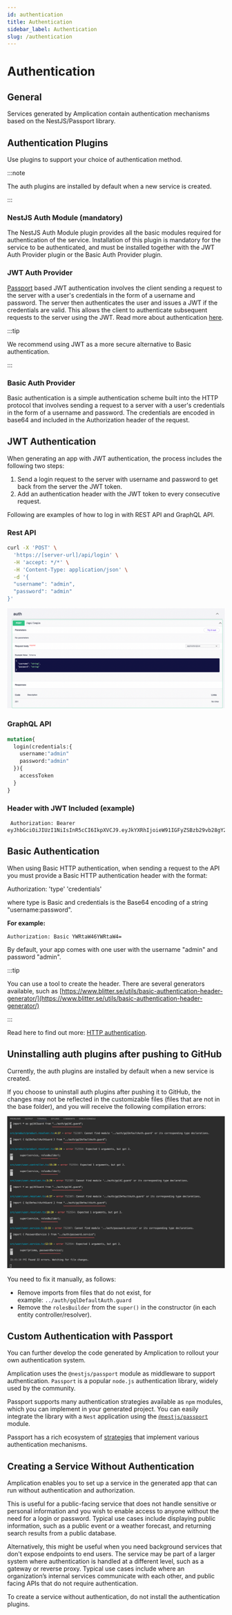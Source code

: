 ```yaml
---
id: authentication
title: Authentication
sidebar_label: Authentication
slug: /authentication
---
```


# Authentication

## General

Services generated by Amplication contain authentication mechanisms based on the NestJS/Passport library.


## Authentication Plugins

Use plugins to support your choice of authentication method.

:::note

The auth plugins are installed by default when a new service is created.

:::




### NestJS Auth Module (mandatory)

The NestJS Auth Module plugin provides all the basic modules required for authentication of the service. Installation of this plugin is mandatory for the service to be authenticated, and must be installed together with the JWT Auth Provider plugin or the Basic Auth Provider plugin.


### JWT Auth Provider

[Passport](http://www.passportjs.org/) based JWT authentication involves the client sending a request to the server with a user's credentials in the form of a username and password. The server then authenticates the user and issues a JWT if the credentials are valid. This allows the client to authenticate subsequent requests to the server using the JWT. Read more about authentication [here](https://docs.nestjs.com/security/authentication).

:::tip

We recommend using JWT as a more secure alternative to Basic authentication.

:::

### Basic Auth Provider

Basic authentication is a simple authentication scheme built into the HTTP protocol that involves sending a request to a server with a user's credentials in the form of a username and password. The credentials are encoded in base64 and included in the Authorization header of the request.

## JWT Authentication


When generating an app with JWT authentication, the process includes the following two steps:

1. Send a login request to the server with username and password to get back from the server the JWT token.
2. Add an authentication header with the JWT token to every consecutive request.

Following are examples of how to log in with REST API and GraphQL API.

### Rest API

```bash
curl -X 'POST' \
  'https://[server-url]/api/login' \
  -H 'accept: */*' \
  -H 'Content-Type: application/json' \
  -d '{
  "username": "admin",
  "password": "admin"
}'
```

![Swagger playground for login endpoint.](./assets/authentication/auth-rest.png)

### GraphQL API

```graphql
mutation{
  login(credentials:{
    username:"admin"
    password:"admin"
  }){
    accessToken
  }
}
```

### Header with JWT Included (example)

<!-- spell-checker: disable -->

```text
 Authorization: Bearer eyJhbGciOiJIUzI1NiIsInR5cCI6IkpXVCJ9.eyJkYXRhIjoieW91IGFyZSBzb29vb28gY29vbCB0aGF0IHlvdSBjaGVjayB0aGF0ISIsIm5hbWUiOiJPZmVrIGdhYmF5IDspIiwiaWF0IjoxNTE2MjM5MDIyfQ.vaYJaP9SUlOU0u4NfFCRm5tmBVDKeCwvN6ByCkqJt8U
```

<!-- spell-checker: enable -->

## Basic Authentication

When using Basic HTTP authentication, when sending a request to the API you must provide a Basic HTTP authentication header with the format:

Authorization: 'type' 'credentials'

where type is Basic and credentials is the Base64 encoding of a string "username:password".

**For example:**

```text
Authorization: Basic YWRtaW46YWRtaW4=
```

By default, your app comes with one user with the username "admin" and password "admin".

:::tip

You can use a tool to create the header. There are several generators available, such as [https://www.blitter.se/utils/basic-authentication-header-generator/](https://www.blitter.se/utils/basic-authentication-header-generator/)

:::

Read here to find out more: [HTTP authentication](https://developer.mozilla.org/en-US/docs/Web/HTTP/Authentication).

## Uninstalling auth plugins after pushing to GitHub

Currently, the auth plugins are installed by default when a new service is created.

If you choose to uninstall auth plugins after pushing it to GitHub, the changes may not be reflected in the customizable files (files that are not in the base folder), and you will receive the following compilation errors:

![](./assets/uninstall-auth-plugins.png)

You need to fix it manually, as follows:

- Remove imports from files that do not exist, for example: `../auth/gqlDefaultAuth.guard`
- Remove the `rolesBuilder` from the `super()` in the constructor (in each entity controller/resolver).


## Custom Authentication with Passport

You can further develop the code generated by Amplication to rollout your own authentication system.  

Amplication uses the `@nestjs/passport` module as middleware to support authentication. `Passport` is a popular `node.js` authentication library, widely used by the community.

Passport supports many authentication strategies available as `npm` modules, which you can implement in your generated project. You can easily integrate the library with a `Nest` application using the [`@nestjs/passport`](https://docs.nestjs.com/security/authentication) module.

Passport has a rich ecosystem of [strategies](https://www.passportjs.org/concepts/authentication/strategies/) that implement various authentication mechanisms.


## Creating a Service Without Authentication

Amplication enables you to set up a service in the generated app that can run without authentication and authorization. 

This is useful for a public-facing service that does not handle sensitive or personal information and you wish to enable access to anyone without the need for a login or password. Typical use cases include displaying public information, such as a public event or a weather forecast, and returning search results from a public database.

Alternatively, this might be useful when you need background services that don't expose endpoints to end users. The service may be part of a larger system where authentication is handled at a different level, such as a gateway or reverse proxy. Typical use cases include where an organization’s internal services communicate with each other, and public facing APIs that do not require authentication. 

To create a service without authentication, do not install the authentication plugins.
